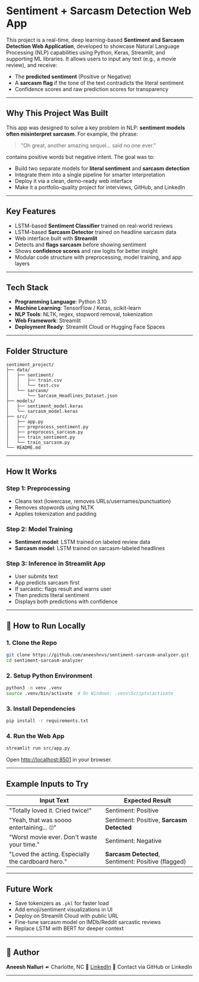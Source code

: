 # Sentiment + Sarcasm Detection Web App

This project is a real-time, deep learning-based **Sentiment and Sarcasm Detection Web Application**, developed to showcase Natural Language Processing (NLP) capabilities using Python, Keras, Streamlit, and supporting ML libraries. It allows users to input any text (e.g., a movie review), and receive:

* The **predicted sentiment** (Positive or Negative)
* A **sarcasm flag** if the tone of the text contradicts the literal sentiment
* Confidence scores and raw prediction scores for transparency

---

## Why This Project Was Built

This app was designed to solve a key problem in NLP: **sentiment models often misinterpret sarcasm**. For example, the phrase:

> "Oh great, another amazing sequel... said no one ever."

contains positive words but negative intent. The goal was to:

* Build two separate models for **literal sentiment** and **sarcasm detection**
* Integrate them into a single pipeline for smarter interpretation
* Deploy it via a clean, demo-ready web interface
* Make it a portfolio-quality project for interviews, GitHub, and LinkedIn

---

## Key Features

* LSTM-based **Sentiment Classifier** trained on real-world reviews
*  LSTM-based **Sarcasm Detector** trained on headline sarcasm data
*  Web interface built with **Streamlit**
*  Detects and **flags sarcasm** before showing sentiment
*  Shows **confidence scores** and raw logits for better insight
*  Modular code structure with preprocessing, model training, and app layers

---

## Tech Stack

* **Programming Language**: Python 3.10
* **Machine Learning**: TensorFlow / Keras, scikit-learn
* **NLP Tools**: NLTK, regex, stopword removal, tokenization
* **Web Framework**: Streamlit
* **Deployment Ready**: Streamlit Cloud or Hugging Face Spaces

---

## Folder Structure

```
sentiment_project/
├── data/
│   ├── sentiment/
│   │   ├── train.csv
│   │   └── test.csv
│   └── sarcasm/
│       └── Sarcasm_Headlines_Dataset.json
├── models/
│   ├── sentiment_model.keras
│   └── sarcasm_model.keras
├── src/
│   ├── app.py
│   ├── preprocess_sentiment.py
│   ├── preprocess_sarcasm.py
│   ├── train_sentiment.py
│   └── train_sarcasm.py
└── README.md
```

---

## How It Works

### Step 1: Preprocessing

* Cleans text (lowercase, removes URLs/usernames/punctuation)
* Removes stopwords using NLTK
* Applies tokenization and padding

### Step 2: Model Training

* **Sentiment model**: LSTM trained on labeled review data
* **Sarcasm model**: LSTM trained on sarcasm-labeled headlines

### Step 3: Inference in Streamlit App

* User submits text
* App predicts sarcasm first
* If sarcastic: flags result and warns user
* Then predicts literal sentiment
* Displays both predictions with confidence

---

## 🔧 How to Run Locally

### 1. Clone the Repo

```bash
git clone https://github.com/aneeshnvs/sentiment-sarcasm-analyzer.git
cd sentiment-sarcasm-analyzer
```

### 2. Setup Python Environment

```bash
python3 -m venv .venv
source .venv/bin/activate  # On Windows: .venv\Scripts\activate
```

### 3. Install Dependencies

```bash
pip install -r requirements.txt
```

### 4. Run the Web App

```bash
streamlit run src/app.py
```

Open [http://localhost:8501](http://localhost:8501) in your browser.

---

## Example Inputs to Try

| Input Text                                         | Expected Result                                     |
| -------------------------------------------------- | --------------------------------------------------- |
| "Totally loved it. Cried twice!"                   | Sentiment: Positive                                 |
| "Yeah, that was soooo entertaining... 🙄"          | Sentiment: Positive, **Sarcasm Detected**           |
| "Worst movie ever. Don't waste your time."         | Sentiment: Negative                                 |
| "Loved the acting. Especially the cardboard hero." | **Sarcasm Detected**, Sentiment: Positive (flagged) |

---

## Future Work

* Save tokenizers as `.pkl` for faster load
* Add emoji/sentiment visualizations in UI
* Deploy on Streamlit Cloud with public URL
* Fine-tune sarcasm model on IMDb/Reddit sarcastic reviews
* Replace LSTM with BERT for deeper context

---

## 👤 Author

**Aneesh Nalluri**
☙ Charlotte, NC
🔗 [LinkedIn](https://www.linkedin.com/in/aneeshnvs/)
📧 Contact via GitHub or LinkedIn

---

